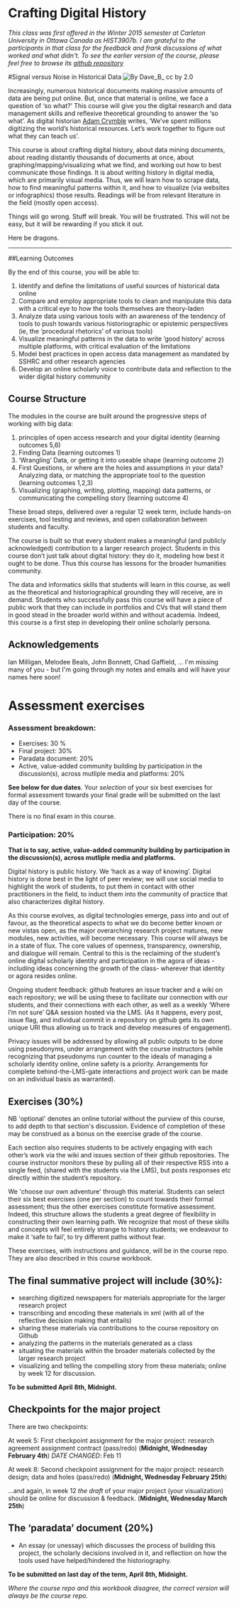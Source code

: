 # Crafting Digital History

*This class was first offered in the Winter 2015 semester at Carleton University in Ottawa Canada as HIST3907b. I am grateful to the participants in that class for the feedback and frank discussions of what worked and what didn't. To see the earlier version of the course, please feel free to browse its [github repository](https://github.com/hist3907b-winter2015/)*

#Signal versus Noise in Historical Data
![By Dave_B_ cc by 2.0](https://farm5.staticflickr.com/4134/4762372277_4e01e3437f_m.jpg "'Here be dragons' by Davidlohr Bueso, cc by 2.0")

Increasingly, numerous historical documents making massive amounts of data are being put online. But, once that material is online, we face a question of ‘so what?’ This course will give you the digital research and data management skills and reflexive theoretical grounding to answer the ‘so what’. As digital historian [Adam Crymble](http://adamcrymble.org/) writes, ‘We’ve spent millions digitizing the world’s historical resources. Let’s work together to figure out what they can teach us’.

This course is about crafting digital history, about data mining documents, about reading distantly thousands of documents at once, about graphing/mapping/visualizing what we find, and working out how to best communicate those findings. It is about writing history in digital media, which are primarily visual media. Thus, we will learn how to scrape data, how to find meaningful patterns within it, and how to visualize (via websites or infographics) those results. Readings will be from relevant literature in the field (mostly open access).

Things will go wrong. Stuff will break. You will be frustrated. This will not be easy, but it will be rewarding if you stick it out. 

Here be dragons.

------

##Learning Outcomes 

By the end of this course, you will be able to:

1.	Identify and define the limitations of useful sources of historical data online
2.	Compare and employ appropriate tools to clean and manipulate this data with a critical eye to how the tools themselves are theory-laden
3.	Analyze data using various tools with an awareness of the tendency of tools to push towards various historiographic or epistemic perspectives (ie, the ‘procedural rhetorics’ of various tools)
4.	Visualize meaningful patterns in the data to write ‘good history’ across multiple platforms, with critical evaluation of the limitations
5.	Model best practices in open access data management as mandated by SSHRC and other research agencies
6.	Develop an online scholarly voice to contribute data and reflection to the wider digital history community

## Course Structure

The modules in the course are built around the progressive steps of working with big data: 

1.	principles of open access research and your digital identity 
(learning outcomes 5,6)
2. Finding Data (learning outcomes 1) 
3. ‘Wrangling’ Data, or getting it into useable shape (learning outcome 2) 
4. First Questions, or where are the holes and assumptions in your data? Analyzing data, or matching the appropriate tool to the question (learning outcomes 1,2,3) 
5. Visualizing (graphing, writing, plotting, mapping) data patterns, or communicating the compelling story (learning outcome 4) 

These broad steps, delivered over a regular 12 week term, include hands-on exercises, tool testing and reviews, and open collaboration between students and faculty.

The course is built so that every student makes a meaningful (and publicly acknowledged) contribution to a larger research project. Students in this course don’t just talk about digital history: they do it, modeling how best it ought to be done. Thus this course has lessons for the broader humanities community.

The data and informatics skills that students will learn in this course, as well as the theoretical and historiographical grounding they will receive, are in demand. Students who successfully pass this course will have a piece of public work that they can include in portfolios and CVs that will stand them in good stead in the broader world within and without academia. Indeed, this course is a first step in developing their online scholarly persona.

## Acknowledgements

Ian Milligan, Melodee Beals, John Bonnett, Chad Gaffield, ... I'm missing many of you - but I'm going through my notes and emails and will have your names here soon!

Assessment exercises
====================

### Assessment breakdown:
* Exercises: 30 % 
* Final project: 30%
* Paradata document: 20%
* Active, value-added community building by participation in the discussion(s), across mutliple media and platforms: 20%

**See below for due dates**. Your *selection* of your six best exercises for formal assessment towards your final grade will be submitted on the last day of the course.

There is no final exam in this course.

### Participation: 20%

**That is to say, active, value-added community building by participation in the discussion(s), across mutliple media and platforms.**

Digital history is public history. We ‘hack as a way of knowing’. Digital history is done best in the light of peer review; we will use social media to highlight the work of students, to put them in contact with other practitioners in the field, to induct them into the community of practice that also characterizes digital history.

As this course evolves, as digital technologies emerge, pass into and out of favour, as the theoretical aspects to what we do become better known or new vistas open, as the major overarching research project matures, new modules, new activities, will become necessary. This course will always be in a state of flux. The core values of openness, transparency, ownership, and dialogue will remain. Central to this is the reclaiming of the student’s online digital scholarly identity and participation in the agora of ideas -including ideas concerning the growth of the class- wherever that identity or agora resides online. 

Ongoing student feedback: github features an issue tracker and a wiki on each repository; we will be using these to facilitate our connection with our students, and their connections with each other, as well as a weekly ‘Where I’m not sure’ Q&A session hosted via the LMS. (As it happens, every post, issue flag, and individual commit in a repository on github gets its own unique URI thus allowing us to track and develop measures of engagement).

Privacy issues will be addressed by allowing all public outputs to be done using pseudonyms, under arrangement with the course instructors (while recognizing that pseudonyms run counter to the ideals of managing a scholarly identity online, online safety is a priority. Arrangements for complete behind-the-LMS-gate interactions and project work can be made on an individual basis as warranted). 

##	Exercises (30%)
NB 'optional' denotes an online tutorial without the purview of this course, to add depth to that section's discussion. Evidence of completion of these may be construed as a bonus on the exercise grade of the course.

Each section also requires students to be actively engaging with each other’s work via the wiki and issues section of their github repositories. The course instructor monitors these by pulling all of their respective RSS into a single feed, (shared with the students via the LMS), but posts responses etc directly within the student’s repository. 

We 'choose our own adventure' through this material. Students can select their six best exercises (one per section) to count towards their formal assessment; thus the other exercises constitute formative assessment. Indeed, this structure allows the students a great degree of flexibility in constructing their own learning path. We recognize that most of these skills and concepts will feel entirely strange to history students; we endeavour to make it ‘safe to fail’, to try different paths without fear.

These exercises, with instructions and guidance, will be in the course repo. They are also described in this course workbook. 

## The final summative project will include (30%): 
- searching digitized newspapers for materials appropriate for the larger research project
- transcribing and encoding these materials in xml (with all of the reflective decision making that entails)
- sharing these materials via contributions to the course repository on Github
- analyzing the patterns in the materials generated as a class
- situating the materials within the broader materials collected by the larger research project
- visualizing and telling the compelling story from these materials; online by week 12 for discussion. 

**To be submitted April 8th, Midnight.**

## Checkpoints for the major project

There are two checkpoints: 

At week 5: First checkpoint assignment for the major project: research agreement assignment contract  (pass/redo)  (**Midnight, Wednesday February 4th**) *DATE CHANGED*: Feb 11

At week 8:  Second checkpoint assignment for the major project: research design; data and holes (pass/redo) (**Midnight, Wednesday February 25th**)

...and again, in week 12 *the draft* of your major project (your visualization) should be online for discussion & feedback. (**Midnight, Wednesday March 25th**)

## The ‘paradata’ document (20%)
- An essay (or unessay) which discusses the process of building this project, the scholarly decisions involved in it, and reflection on how the tools used have helped/hindered the historiography. 
 
**To be submitted on last day of the term, April 8th, Midnight.**


*Where the course repo and this workbook disagree, the _correct_ version will always be the course repo.*
